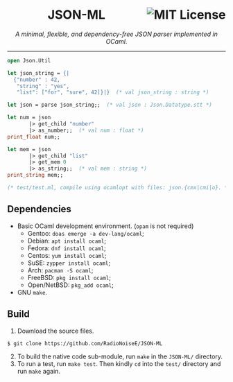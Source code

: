 <h1 align="center">JSON-ML <img src="https://img.shields.io/badge/License-MIT-yellow.svg" alt="MIT License" align="right"></h1>

<p align="center"><i>A minimal, flexible, and dependency-free JSON parser implemented in OCaml</i>.</p>

---

```ocaml
open Json.Util

let json_string = {|
  {"number" : 42,
   "string" : "yes",
   "list": ["for", "sure", 42]}|}  (* val json_string : string *)

let json = parse json_string;;  (* val json : Json.Datatype.stt *)

let num = json
       |> get_child "number"
       |> as_number;;  (* val num : float *)
print_float num;;

let mem = json
       |> get_child "list"
       |> get_mem 0
       |> as_string;;  (* val mem : string *)
print_string mem;;

(* test/test.ml, compile using ocamlopt with files: json.{cmx|cmi|o}. *)
```

## Dependencies

- Basic OCaml development environment. (`opam` is not required)
  - Gentoo: `doas emerge -a dev-lang/ocaml`;
  - Debian: `apt install ocaml`;
  - Fedora: `dnf install ocaml`;
  - Centos: `yum install ocaml`;
  - SuSE: `zypper install ocaml`;
  - Arch: `pacman -S ocaml`;
  - FreeBSD: `pkg install ocaml`;
  - Open/NetBSD: `pkg_add ocaml`;
- GNU `make`.

## Build

1. Download the source files.
```shell
$ git clone https://github.com/RadioNoiseE/JSON-ML
```
2. To build the native code sub-module, run `make` in the `JSON-ML/` directory.
3. To run a test, run `make test`. Then kindly `cd` into the `test/` directory and run `make` again.
